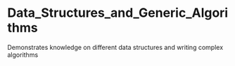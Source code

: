 # Data_Structures_and_Generic_Algorithms
Demonstrates knowledge on different data structures and writing complex algorithms
